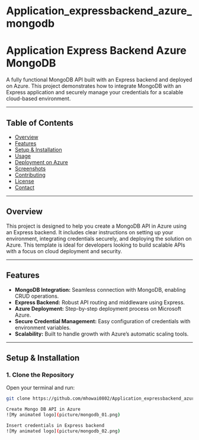 # Application_expressbackend_azure_mongodb

# Application Express Backend Azure MongoDB

A fully functional MongoDB API built with an Express backend and deployed on Azure. This project demonstrates how to integrate MongoDB with an Express application and securely manage your credentials for a scalable cloud-based environment.

---

## Table of Contents

- [Overview](#overview)
- [Features](#features)
- [Setup & Installation](#setup--installation)
- [Usage](#usage)
- [Deployment on Azure](#deployment-on-azure)
- [Screenshots](#screenshots)
- [Contributing](#contributing)
- [License](#license)
- [Contact](#contact)

---

## Overview

This project is designed to help you create a MongoDB API in Azure using an Express backend. It includes clear instructions on setting up your environment, integrating credentials securely, and deploying the solution on Azure. This template is ideal for developers looking to build scalable APIs with a focus on cloud deployment and security.

---

## Features

- **MongoDB Integration:** Seamless connection with MongoDB, enabling CRUD operations.
- **Express Backend:** Robust API routing and middleware using Express.
- **Azure Deployment:** Step-by-step deployment process on Microsoft Azure.
- **Secure Credential Management:** Easy configuration of credentials with environment variables.
- **Scalability:** Built to handle growth with Azure’s automatic scaling tools.

---

## Setup & Installation

### 1. Clone the Repository

Open your terminal and run:

```bash
git clone https://github.com/mhowai0802/Application_expressbackend_azure_mongodb.git

Create Mongo DB API in Azure 
![My animated logo](picture/mongodb_01.png)

Insert credentials in Express backend
![My animated logo](picture/mongodb_02.png)

